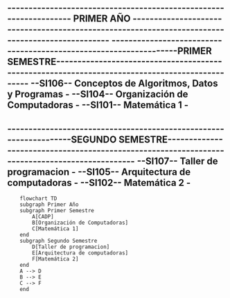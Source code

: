 ------------------------------------------------------------------  PRIMER AÑO  ------------------------------------------------------------------------------------------------
------------------------------------------------------------------PRIMER SEMESTRE-----------------------------------------------------------------------------------------------
--SI106--                                            Conceptos de Algoritmos, Datos y Programas                                                                                -
--SI104--                                                    Organización de Computadoras                                                                                      -
--SI101--                                                          Matemática 1                                                                                                -
--------------------------------------------------------------------------------------------------------------------------------------------------------------------------------
------------------------------------------------------------------SEGUNDO SEMESTRE----------------------------------------------------------------------------------------------
--SI107--                                                      Taller de programacion                                                                                          -
--SI105--                                                    Arquitectura de computadoras                                                                                      -
--SI102--                                                          Matemática 2                                                                                                -
--------------------------------------------------------------------------------------------------------------------------------------------------------------------------------
``` mermaid
    flowchart TD
    subgraph Primer Año
    subgraph Primer Semestre   
        A[CADP]
        B[Organización de Computadoras]
        C[Matemática 1]
    end
    subgraph Segundo Semestre
        D[Taller de programacion]
        E[Arquitectura de computadoras]
        F[Matemática 2]
    end
    A --> D
    B --> E
    C --> F 
    end
```